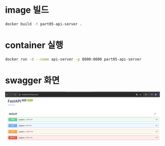 # image 빌드

```sh
docker build -t part05-api-server .
```

# container 실행

```sh
docker run -d --name api-server -p 8000:8000 part05-api-server
```

# swagger 화면

![swagger](images/swagger.png)
